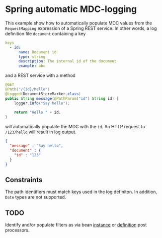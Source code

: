 # Spring automatic MDC-logging
This example show how to automatically populate MDC values from the `RequestMapping` expression of a Spring REST service. In other words, a log definition file `document` containing a key

```yaml
keys
  - id:
      name: Document id
      type: string
      description: The internal id of the document
      example: abc
```

and a REST service with a method  

```java
@GET
@Path("/{id}/hello")
@Logged(DocumentStoreMarker.class)
public String message(@PathParam("id") String id) {
	logger.info("Say hello");
	
	return "Hello " + id;
}
```

will automatically populate the MDC with the `id`. An HTTP request to `/123/hello` will result in log output.

```json
{
  "message" : "Say hello",
  "document" : {
    "id" : "123"
  }
}
```


## Constraints
The path identifiers must match keys used in the log definiton. In addition, `Date` types are not supported.

## TODO
Identify and/or populate filters as via bean [instance] or [definition] post processors. 

[instance]:				https://docs.spring.io/spring/docs/current/spring-framework-reference/core.html#beans-factory-extension-bpp
[definition]:			https://docs.spring.io/spring/docs/current/spring-framework-reference/core.html#beans-factory-extension-factory-postprocessors
